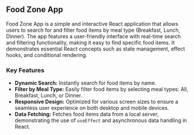 ## Food Zone App

Food Zone App is a simple and interactive React application that allows users to search for and filter food items by meal type (Breakfast, Lunch, Dinner). The app features a user-friendly interface with real-time search and filtering functionality, making it easy to find specific food items. It demonstrates essential React concepts such as state management, effect hooks, and conditional rendering.

### Key Features

- **Dynamic Search:** Instantly search for food items by name.
- **Filter by Meal Type:** Easily filter food items by selecting meal types: All, Breakfast, Lunch, or Dinner.
- **Responsive Design:** Optimized for various screen sizes to ensure a seamless user experience on both desktop and mobile devices.
- **Data Fetching:** Fetches food items data from a local server, demonstrating the use of `useEffect` and asynchronous data handling in React.

